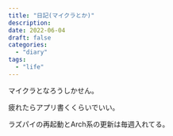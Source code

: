 ```yaml
---
title: "日記(マイクラとか)"
description:
date: 2022-06-04
draft: false
categories:
  - "diary"
tags:
  - "life"
---
```


マイクラとなろうしかせん。

疲れたらアプリ書くくらいでいい。

ラズパイの再起動とArch系の更新は毎週入れてる。
